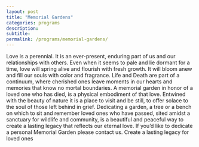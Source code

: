 ```yaml
---
layout: post
title: "Memorial Gardens"
categories: programs
description:
subtitle:
permalink: /programs/memorial-gardens/
---
```



Love is a perennial. It is an ever-present, enduring part of us and our relationships with others. Even when it seems to pale and lie dormant for a time, love will spring alive and flourish with fresh growth. It will bloom anew and fill our souls with color and fragrance. Life and Death are part of a continuum, where cherished ones leave moments in our hearts and memories that know no mortal boundaries. A memorial garden in honor of a loved one who has died, is a physical embodiment of that love. Entwined with the beauty of nature it is a place to visit and be still, to offer solace to the soul of those left behind in grief. Dedicating a garden, a tree or a bench on which to sit and remember loved ones who have passed, sited amidst a sanctuary for wildlife and community, is a beautiful and peaceful way to create a lasting legacy that reflects our eternal love. 
If you’d like to dedicate a personal Memorial Garden please contact us.
Create a lasting legacy for loved ones
